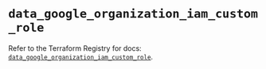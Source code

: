 # `data_google_organization_iam_custom_role`

Refer to the Terraform Registry for docs: [`data_google_organization_iam_custom_role`](https://registry.terraform.io/providers/hashicorp/google-beta/6.30.0/docs/data-sources/google_organization_iam_custom_role).
